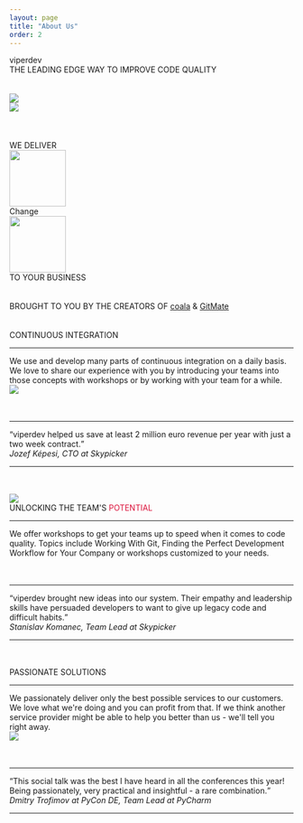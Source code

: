 ```yaml
---
layout: page
title: "About Us"
order: 2
---
```


<section id="test1">
  <div class="container">
    <div>
      <div class="title">viperdev</div>
      <div class="viper-subtitle">THE LEADING EDGE WAY TO IMPROVE CODE QUALITY</div>
      <div class="images row">
        <div class="col-md-12">
          <br><br>
          <div class="col-md-6">
            <img class="responsive-img center-block" src="../assets/images/1c.jpg">
          </div>
          <div class="col-md-6">
            <img class="responsive-img center-block" src="../assets/images/2c.jpg">
          </div>
        </div>
      </div>
    </div>
  </div>
  <br><br>
  <section>
  </section>
</section>
<section id="test2">
  <div class="container">
    <div>
      <br>
      <div class="viper-subtitle">WE DELIVER</div>
      <div class="row change-row">
        <div class="col-md-4"><img height=100 class="center-block" src="../assets/images/13.jpg"></div>
        <div class="col-md-4 dive-title change-dive">Change</div>
        <div class="col-md-4"><img height=100 class="center-block" src="../assets/images/13.jpg"></div>
      </div>
      <div class="viper-subtitle">TO YOUR BUSINESS</div>
      <br><br>
      <div class="viper-subtitle">BROUGHT TO YOU BY THE CREATORS OF <span class="projects"><a href="http://coala.io">coala</a></span> &amp; <span class="projects"><a href="http://gitmate.io">GitMate</a></span></div>
      <div class="images row">
      </div>
    </div>
  </div>
  <br><br>
  <section>
    <div class="container">
      <div class="row">
        <div class="col-md-6 col-xs-12">
          <div class="service-title">CONTINUOUS <span class="workshops">INTEGRATION</span></div>
          <hr class="sepr">
          <div class="service-desc"> We use and develop many parts of continuous integration on a daily basis. We love to share our experience with you by introducing your teams into those concepts with workshops or by working with your team for a while. </div>
        </div>
        <div class="col-md-6 col-xs-12">
          <img class="responsive-img center-block" src="../assets/images/os2.png">
        </div>
      </div>
      <br><br>
      <hr class="mid-sepr">
      <div class="small-heading">
        <q>viperdev helped us save at least 2 million euro revenue per year with just a two week contract.</q>
        <div><em>Jozef Képesi, CTO at Skypicker</em></div>
      </div>
      <hr class="mid-sepr"><br><br>
      <div class="row">
        <div class="col-md-6 col-xs-12">
          <img class="responsive-img center-block" src="../assets/images/4c.jpg">
        </div>
        <div class="col-md-6 col-xs-12">
          <div class="service-title">UNLOCKING THE TEAM'S <span class="add" style="color:crimson!important">POTENTIAL</span></div>
          <hr class="sepr">
          <div class="service-desc">We offer workshops to get your teams up to speed when it comes to code quality. Topics include Working With Git, Finding the Perfect Development Workflow for Your Company or workshops customized to your needs. </div>
        </div>
      </div>
      <br><br>
      <hr class="mid-sepr">
      <div class="small-heading">
        <q>viperdev brought new ideas into our system. Their empathy and leadership skills have persuaded developers to want to give up legacy code and difficult habits.</q>
        <div><em>Stanislav Komanec, Team Lead at Skypicker</em></div>
      </div>
      <hr class="mid-sepr"><br><br>
      <div class="row">
        <div class="col-md-6 col-xs-12">
          <div class="service-title">PASSIONATE <span class="add">SOLUTIONS</span></div>
          <hr class="sepr">
          <div class="service-desc"> We passionately deliver only the best possible services to our customers. We love what we're doing and you can profit from that. If we think another service provider might be able to help you better than us - we'll tell you right away.</div>
        </div>
        <div class="col-md-3 col-md-offset-2 col-xs-12">
          <img class="responsive-img center-block" src="../assets/images/super.jpg">
        </div>
      </div>
      <br><br>
      <hr class="mid-sepr">
      <div class="small-heading">
        <q>This social talk was the best I have heard in all the conferences this year! Being passionately, very practical and insightful - a rare combination.</q>
        <div><em>Dmitry Trofimov at PyCon DE, Team Lead at PyCharm</em></div>
      </div>
      <hr class="mid-sepr"><br><br>
    </div>
  </section>
</section>
</section>
